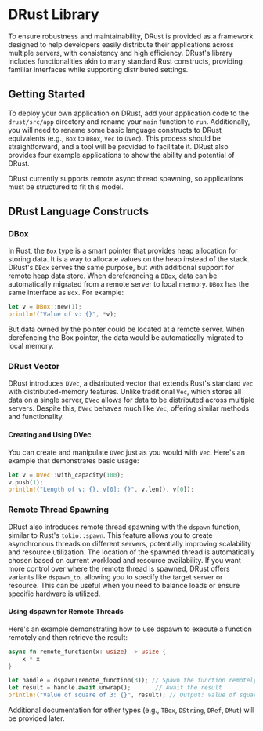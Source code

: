 # DRust Library

To ensure robustness and maintainability, DRust is provided as a framework designed to help developers easily distribute their applications across multiple servers, with consistency and high efficiency. DRust's library includes functionalities akin to many standard Rust constructs, providing familiar interfaces while supporting distributed settings.

## Getting Started

To deploy your own application on DRust, add your application code to the `drust/src/app` directory and rename your `main` function to `run`. Additionally, you will need to rename some basic language constructs to DRust equivalents (e.g., `Box` to `DBox`, `Vec` to `DVec`). This process should be straightforward, and a tool will be provided to facilitate it. DRust also provides four example applications to show the ability and potential of DRust. 

DRust currently supports remote async thread spawning, so applications must be structured to fit this model.

## DRust Language Constructs


### DBox

In Rust, the `Box` type is a smart pointer that provides heap allocation for storing data. It is a way to allocate values on the heap instead of the stack. DRust's `DBox` serves the same purpose, but with additional support for remote heap data store. When dereferencing a `DBox`, data can be automatically migrated from a remote server to local memory. `DBox` has the same interface as `Box`. For example:

```rust
let v = DBox::new(1);
println!("Value of v: {}", *v);
```

But data owned by the pointer could be located at a remote server. When derefencing the Box pointer, the data would be automatically migrated to local memory.

### DRust Vector

DRust introduces `DVec`, a distributed vector that extends Rust's standard `Vec` with distributed-memory features. Unlike traditional `Vec`, which stores all data on a single server, `DVec` allows for data to be distributed across multiple servers. Despite this, `DVec` behaves much like `Vec`, offering similar methods and functionality.

#### Creating and Using DVec

You can create and manipulate `DVec` just as you would with `Vec`. Here's an example that demonstrates basic usage:

```rust
let v = DVec::with_capacity(100);
v.push(1);
println!("Length of v: {}, v[0]: {}", v.len(), v[0]);
```

### Remote Thread Spawning

DRust also introduces remote thread spawning with the `dspawn` function, similar to Rust's `tokio::spawn`. This feature allows you to create asynchronous threads on different servers, potentially improving scalability and resource utilization. The location of the spawned thread is automatically chosen based on current workload and resource availability. If you want more control over where the remote thread is spawned, DRust offers variants like `dspawn_to`, allowing you to specify the target server or resource. This can be useful when you need to balance loads or ensure specific hardware is utilized.

#### Using dspawn for Remote Threads

Here's an example demonstrating how to use dspawn to execute a function remotely and then retrieve the result:

```rust
async fn remote_function(x: usize) -> usize {
    x * x
}

let handle = dspawn(remote_function(3)); // Spawn the function remotely
let result = handle.await.unwrap();       // Await the result
println!("Value of square of 3: {}", result); // Output: Value of square of 3: 9
```


Additional documentation for other types (e.g., `TBox`, `DString`, `DRef`, `DMut`) will be provided later.
